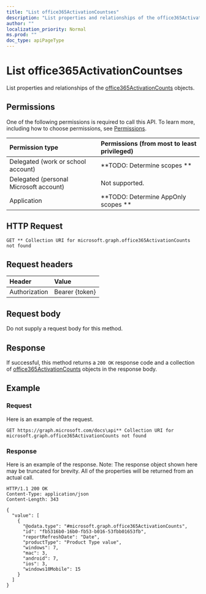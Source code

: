 ```yaml
---
title: "List office365ActivationCountses"
description: "List properties and relationships of the office365ActivationCounts objects."
author: ""
localization_priority: Normal
ms.prod: ""
doc_type: apiPageType
---
```


# List office365ActivationCountses

List properties and relationships of the [office365ActivationCounts](../resources/office365activationcounts.md) objects.

## Permissions
One of the following permissions is required to call this API. To learn more, including how to choose permissions, see [Permissions](/concepts/permissions-reference.md).

|Permission type|Permissions (from most to least privileged)|
|:---|:---|
|Delegated (work or school account)|**TODO: Determine scopes **|
|Delegated (personal Microsoft account)|Not supported.|
|Application|**TODO: Determine AppOnly scopes **|

## HTTP Request
<!-- {
  "blockType": "ignored"
}
-->
``` http
GET ** Collection URI for microsoft.graph.office365ActivationCounts not found
```

## Request headers
|Header|Value|
|:---|:---|
|Authorization|Bearer {token}|

## Request body
Do not supply a request body for this method.

## Response
If successful, this method returns a `200 OK` response code and a collection of [office365ActivationCounts](../resources/office365activationcounts.md) objects in the response body.

## Example

### Request
Here is an example of the request.
<!-- {
  "blockType": "request",
  "name": "get_office365activationcounts"
}
-->
``` http
GET https://graph.microsoft.com/docs\api** Collection URI for microsoft.graph.office365ActivationCounts not found
```

### Response
Here is an example of the response. Note: The response object shown here may be truncated for brevity. All of the properties will be returned from an actual call.
<!-- {
  "blockType": "response",
  "truncated": true,
  "@odata.type": "collection(microsoft.graph.office365activationcounts)"
}
-->
``` http
HTTP/1.1 200 OK
Content-Type: application/json
Content-Length: 343

{
  "value": [
    {
      "@odata.type": "#microsoft.graph.office365ActivationCounts",
      "id": "fb5316b0-16b0-fb53-b016-53fbb01653fb",
      "reportRefreshDate": "Date",
      "productType": "Product Type value",
      "windows": 7,
      "mac": 3,
      "android": 7,
      "ios": 3,
      "windows10Mobile": 15
    }
  ]
}
```

